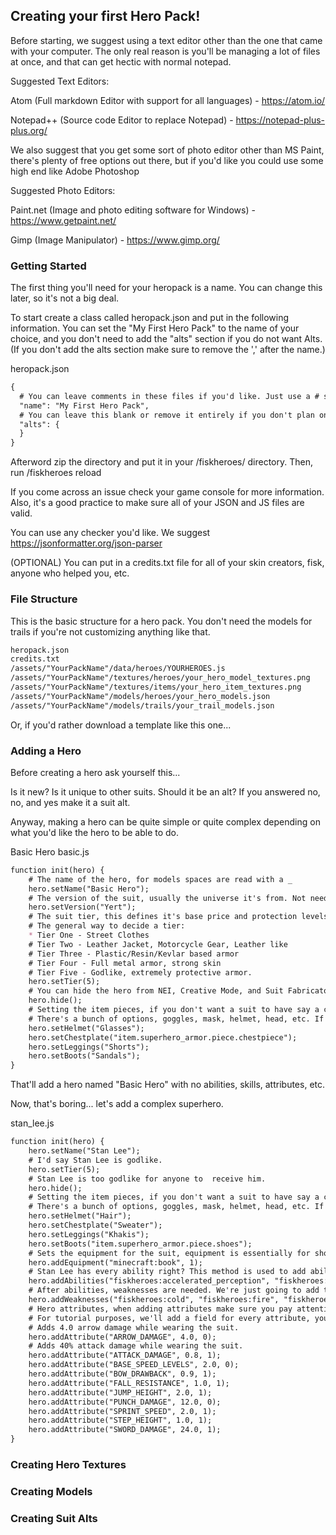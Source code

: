 ## Creating your first Hero Pack!

Before starting, we suggest using a text editor other than the one that came with your computer. The only real reason is you'll be managing a lot of files at once, and that can get hectic with normal notepad.

Suggested Text Editors:

Atom (Full markdown Editor with support for all languages) - https://atom.io/

Notepad++ (Source code Editor to replace Notepad) - https://notepad-plus-plus.org/

We also suggest that you get some sort of photo editor other than MS Paint, there's plenty of free options out there, but if you'd like you could use some high end like Adobe Photoshop

Suggested Photo Editors:

Paint.net (Image and photo editing software for Windows) - https://www.getpaint.net/

Gimp (Image Manipulator) - https://www.gimp.org/
### Getting Started

The first thing you'll need for your heropack is a name. You can change this later, so it's not a big deal.

To start create a class called heropack.json and put in the following information. You can set the "My First Hero Pack" to the name of your choice, and you don't need to add the "alts" section if you do not want Alts.
(If you don't add the alts section make sure to remove the ',' after the name.)

heropack.json
```markdown
{
  # You can leave comments in these files if you'd like. Just use a # so it's ignored during runtime.
  "name": "My First Hero Pack",
  # You can leave this blank or remove it entirely if you don't plan on adding in any suit alts.
  "alts": {
  }
}
```

Afterword zip the directory and put it in your /fiskheroes/ directory. Then, run /fiskheroes reload

If you come across an issue check your game console for more information. Also, it's a good practice to make sure all of your JSON and JS files are valid.

You can use any checker you'd like. We suggest https://jsonformatter.org/json-parser

(OPTIONAL)
You can put in a credits.txt file for all of your skin creators, fisk, anyone who helped you, etc.
### File Structure
This is the basic structure for a hero pack. You don't need the models for trails if you're not customizing anything like that.
```markdown
heropack.json
credits.txt
/assets/"YourPackName"/data/heroes/YOURHEROES.js
/assets/"YourPackName"/textures/heroes/your_hero_model_textures.png
/assets/"YourPackName"/textures/items/your_hero_item_textures.png
/assets/"YourPackName"/models/heroes/your_hero_models.json
/assets/"YourPackName"/models/trails/your_trail_models.json
```
Or, if you'd rather download a template like this one...

### Adding a Hero
Before creating a hero ask yourself this...

Is it new? Is it unique to other suits. Should it be an alt? 
If you answered no, no, and yes make it a suit alt.

Anyway, making a hero can be quite simple or quite complex depending on what you'd like the hero to be able to do.

Basic Hero
basic.js
```markdown
function init(hero) {
    # The name of the hero, for models spaces are read with a _
    hero.setName("Basic Hero");
    # The version of the suit, usually the universe it's from. Not needed for suits, and it can whatever you'd like.
    hero.setVersion("Yert");
    # The suit tier, this defines it's base price and protection levels.
    # The general way to decide a tier:
    * Tier One - Street Clothes
    # Tier Two - Leather Jacket, Motorcycle Gear, Leather like
    # Tier Three - Plastic/Resin/Kevlar based armor
    # Tier Four - Full metal armor, strong skin
    # Tier Five - Godlike, extremely protective armor.
    hero.setTier(5);
    # You can hide the hero from NEI, Creative Mode, and Suit Fabricators. Don't put this line if you don't need it.
    hero.hide();
    # Setting the item pieces, if you don't want a suit to have say a chestplate, just remove the chestplate
    # There's a bunch of options, goggles, mask, helmet, head, etc. If it's not localized with item.superhero_armor.piece.BLANK then you can unlocalize it just by setting a name.
    hero.setHelmet("Glasses");
    hero.setChestplate("item.superhero_armor.piece.chestpiece");
    hero.setLeggings("Shorts");
    hero.setBoots("Sandals");
}
```

That'll add a hero named "Basic Hero" with no abilities, skills, attributes, etc.

Now, that's boring... let's add a complex superhero.


stan_lee.js
```markdown
function init(hero) {
    hero.setName("Stan Lee");
    # I'd say Stan Lee is godlike. 
    hero.setTier(5);
    # Stan Lee is too godlike for anyone to  receive him.
    hero.hide();
    # Setting the item pieces, if you don't want a suit to have say a chestplate, just remove the chestplate
    # There's a bunch of options, goggles, mask, helmet, head, etc. If it's not localized with item.superhero_armor.piece.BLANK then you can unlocalize it just by setting a name.
    hero.setHelmet("Hair");
    hero.setChestplate("Sweater");
    hero.setLeggings("Khakis");
    hero.setBoots("item.superhero_armor.piece.shoes");
    # Sets the equipment for the suit, equipment is essentially for showing in the hero book and /suit will also give that item
    hero.addEquipment("minecraft:book", 1);
    # Stan Lee has every ability right? This method is used to add abilities, it's plural, but you can add one ability like hero.addAbilities("canary_cry");
    hero.addAbilities("fiskheroes:accelerated_perception", "fiskheroes:archery", "fiskheroes:cactus_physiology", "fiskheroes:canary_cry", "fiskheroes:cellular_regeneration","fiskheroes:cold_resistance", "fiskheroes:cryokinesis", "fiskheroes:electricity_manipulation", "fiskheroes:electrokinesis", "fiskheroes:enhanced_reflexes", "fiskheroes:fire_immunity", "fiskheroes:flight", "fiskheroes:geokinesis", "fiskheroes:gliding", "fiskheroes:gliding_flight", "fiskheroes:healing_factor", "fiskheroes:heat_resistance", "fiskheroes:heat_vision", "fiskheroes:hover", "fiskheroes:intangibility", "fiskheroes:invisibility", "fiskheroes:leaping", "fiskheroes:propelled_flight", "fiskheroes:pyrokinesis", "fiskheroes:repulsor_blast", "fiskheroes:sentry_mode", "fiskheroes:shape_shifting", "fiskheroes:size_manipulation", "fiskheroes:super_speed", "fiskheroes:superhuman_durability", "fiskheroes:throwing_stars", "fiskheroes:utility_belt"
    # After abilities, weaknesses are needed. We're just going to add them all for example purposes. Pretty much the same as abilities.
    hero.addWeaknesses("fiskheroes:cold", "fiskheroes:fire", "fiskheroes:heat", "fiskheroes:metal_skin");
    # Hero attributes, when adding attributes make sure you pay attention to the second value as well. This operator determines between percentage (1) and whole values (0)
    # For tutorial purposes, we'll add a field for every attribute, you don't need this though.
    # Adds 4.0 arrow damage while wearing the suit.
    hero.addAttribute("ARROW_DAMAGE", 4.0, 0);
    # Adds 40% attack damage while wearing the suit.
    hero.addAttribute("ATTACK_DAMAGE", 0.8, 1);
    hero.addAttribute("BASE_SPEED_LEVELS", 2.0, 0);
    hero.addAttribute("BOW_DRAWBACK", 0.9, 1);
    hero.addAttribute("FALL_RESISTANCE", 1.0, 1);
    hero.addAttribute("JUMP_HEIGHT", 2.0, 1);
    hero.addAttribute("PUNCH_DAMAGE", 12.0, 0);
    hero.addAttribute("SPRINT_SPEED", 2.0, 1);
    hero.addAttribute("STEP_HEIGHT", 1.0, 1);
    hero.addAttribute("SWORD_DAMAGE", 24.0, 1);
}
```
### Creating Hero Textures

### Creating Models

### Creating Suit Alts
